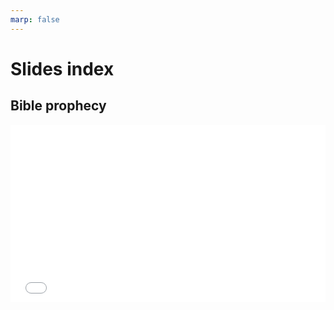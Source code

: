 ```yaml
---
marp: false
---
```

# Slides index

## Bible prophecy

<div>
  <div style="position:relative;padding-top:56.25%;">
    <iframe src="../../slides/sermon-prophecy-intro.html" frameborder="0" allowfullscreen
      style="position:absolute;top:0;left:0;width:100%;height:100%;"></iframe>
  </div>
</div>